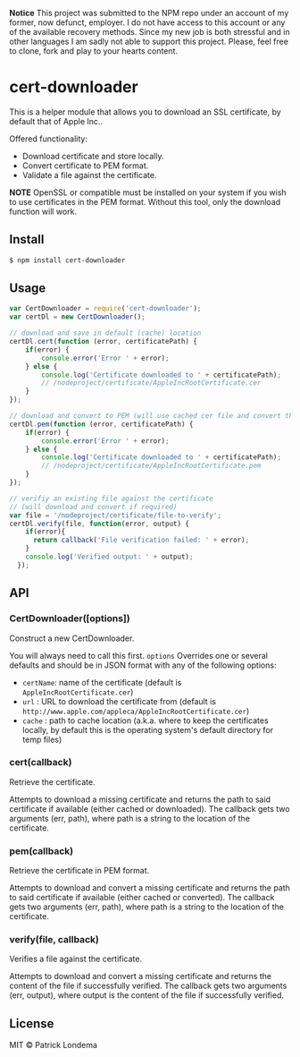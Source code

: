 **Notice** This project was submitted to the NPM repo under an account of my former, now defunct, employer. I do not have access to this account or any of the available recovery methods. Since my new job is both stressful and in other languages I am sadly not able to support this project. Please, feel free to clone, fork and play to your hearts content.

# cert-downloader

This is a helper module that allows you to download an SSL certificate, by default that of Apple Inc..

Offered functionality:
* Download certificate and store locally.
* Convert certificate to PEM format.
* Validate a file against the certificate.

**NOTE** OpenSSL or compatible must be installed on your system if you wish to use certificates in the PEM format.
Without this tool, only the download function will work.

## Install
```sh
$ npm install cert-downloader
```

## Usage

```js
var CertDownloader = require('cert-downloader');
var certDl = new CertDownloader();

// download and save in default (cache) location
certDl.cert(function (error, certificatePath) {
    if(error) {
        console.error('Error ' + error);
    } else {
        console.log('Certificate downloaded to ' + certificatePath);
        // /nodeproject/certificate/AppleIncRootCertificate.cer
    }
});

// download and convert to PEM (will use cached cer file and convert that to pem)
certDl.pem(function (error, certificatePath) {
    if(error) {
        console.error('Error ' + error);
    } else {
        console.log('Certificate downloaded to ' + certificatePath);
        // /nodeproject/certificate/AppleIncRootCertificate.pem
    }
});

// verifiy an existing file against the certificate
// (will download and convert if required)
var file = '/nodeproject/certificate/file-to-verify';
certDl.verify(file, function(error, output) {
    if(error){
      return callback('File verification failed: ' + error);
    }
    console.log('Verified output: ' + output);
  });
```

## API

### CertDownloader([options])
Construct a new CertDownloader.
 
You will always need to call this first. `options` Overrides one or several defaults and should be in JSON format with any of the following options:

 * `certName`: name of the certificate (default is `AppleIncRootCertificate.cer`)
 * `url`     : URL to download the certificate from (default is `http://www.apple.com/appleca/AppleIncRootCertificate.cer`)
 * `cache`   : path to cache location (a.k.a. where to keep the certificates locally, by default this is the operating system's default directory for temp files)

### cert(callback)
Retrieve the certificate.

Attempts to download a missing certificate and returns the path to said certificate if available (either cached or downloaded). The callback gets two arguments (err, path), where path is a string to the location of the certificate.

### pem(callback)
Retrieve the certificate in PEM format.

Attempts to download and convert a missing certificate and returns the path to said certificate if available (either cached or converted). The callback gets two arguments (err, path), where path is a string to the location of the certificate.

### verify(file, callback)
Verifies a file against the certificate.

Attempts to download and convert a missing certificate and returns the content of the file if successfully verified. The callback gets two arguments (err, output), where output is the content of the file if successfully verified.


## License

MIT © Patrick Londema
